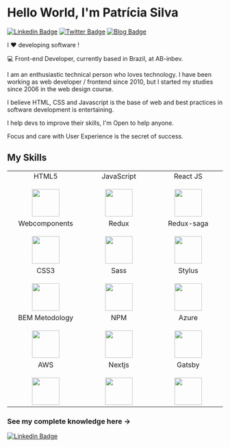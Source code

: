 # Hello World, I'm Patrícia Silva

 [![Linkedin Badge](https://img.shields.io/badge/-gss--patricia-blue?style=flat-square&logo=Linkedin&logoColor=white&link=https://www.linkedin.com/in/patr%C3%ADcia-gomes-dos-santos-silva%E2%80%8B-5304b233/)](https://www.linkedin.com/in/patr%C3%ADcia-gomes-dos-santos-silva%E2%80%8B-5304b233/) [![Twitter Badge](https://img.shields.io/badge/-@paty_go-1ca0f1?style=flat-square&labelColor=1ca0f1&logo=twitter&logoColor=white&link=https://twitter.com/paty_go
)](https://twitter.com/paty_go)
[![Blog Badge](https://img.shields.io/badge/Blog-Articles-black)](https://www.linkedin.com/in/patr%C3%ADcia-gomes-dos-santos-silva%E2%80%8B-5304b233/detail/recent-activity/posts/)

I ❤️ developing software !

:computer: Front-end Developer, currently based in Brazil, at AB-inbev. 

I am an enthusiastic technical person who loves technology. I have been working as web developer / frontend since 2010, but I started my studies since 2006 in the web design course.

I believe HTML, CSS and Javascript is the base of web and best practices in software development is entertaining.

I help devs to improve their skills, I'm Open to help anyone.

Focus and care with User Experience is the secret of success.

## My Skills

<table>
  <tbody>
    <tr valign="top">
      <td width="25%" align="center">
        <span>HTML5</span><br><br>
        <img height="64px" src="https://cdn.svgporn.com/logos/html-5.svg">
      </td>     
      <td width="25%" align="center">
        <span>JavaScript</span><br><br>
        <img height="64px" src="https://cdn.svgporn.com/logos/javascript.svg">
      </td>
      <td width="25%" align="center">
        <span>React JS</span><br><br>
        <img height="64px" src="https://cdn.svgporn.com/logos/react.svg">
      </td>
    </tr>   
    <tr valign="top">
      <td width="25%" align="center">
        <span>Webcomponents</span><br><br>
        <img height="64px" src="https://cdn.svgporn.com/logos/webcomponents.svg">
      </td>  
       <td width="25%" align="center">
        <span>Redux</span><br><br>
        <img height="64px" src="https://cdn.svgporn.com/logos/redux.svg">
      </td>  
       <td width="25%" align="center">
        <span>Redux-saga</span><br><br>
        <img height="64px" src="https://cdn.svgporn.com/logos/redux-saga.svg">
      </td>  
    </tr>    
    <tr valign="top">
     <td width="25%" align="center">
        <span>CSS3</span><br><br>
        <img height="64px" src="https://cdn.svgporn.com/logos/css-3.svg">
      </td>
       <td width="25%" align="center">
        <span>Sass</span><br><br>
        <img height="64px" src="https://cdn.svgporn.com/logos/sass.svg">
      </td>
      <td width="25%" align="center">
        <span>Stylus</span><br><br>
        <img height="64px" src="https://cdn.svgporn.com/logos/stylus.svg">
      </td>
     </tr>      
     <tr valign="top">
      <td width="25%" align="center">
        <span>BEM Metodology</span><br><br>
        <img height="64px" src="https://cdn.svgporn.com/logos/bem.svg">
      </td>
      <td width="25%" align="center">
        <span>NPM</span><br><br>
        <img height="64px" src="https://cdn.svgporn.com/logos/npm.svg">
      </td>
      <td width="25%" align="center">
        <span>Azure</span><br><br>
        <img height="64px" src="https://cdn.svgporn.com/logos/azure.svg">
      </td>
    </tr>
   <tr valign="top">
      <td width="25%" align="center">
        <span>AWS</span><br><br>
        <img height="64px" src="https://cdn.svgporn.com/logos/aws.svg">
      </td> 
      <td width="25%" align="center">
        <span>Nextjs</span><br><br>
        <img height="64px" src="https://cdn.svgporn.com/logos/nextjs.svg">
      </td>
     <td width="25%" align="center">
        <span>Gatsby</span><br><br>
        <img height="64px" src="https://cdn.svgporn.com/logos/gatsby.svg">
      </td> 
    </tr>
  </tbody>
</table>

### See my complete knowledge here -> 
 [![Linkedin Badge](https://img.shields.io/badge/-gss--patricia-blue?style=flat-square&logo=Linkedin&logoColor=white&link=https://www.linkedin.com/in/patr%C3%ADcia-gomes-dos-santos-silva%E2%80%8B-5304b233/)](https://www.linkedin.com/in/patr%C3%ADcia-gomes-dos-santos-silva%E2%80%8B-5304b233/)
